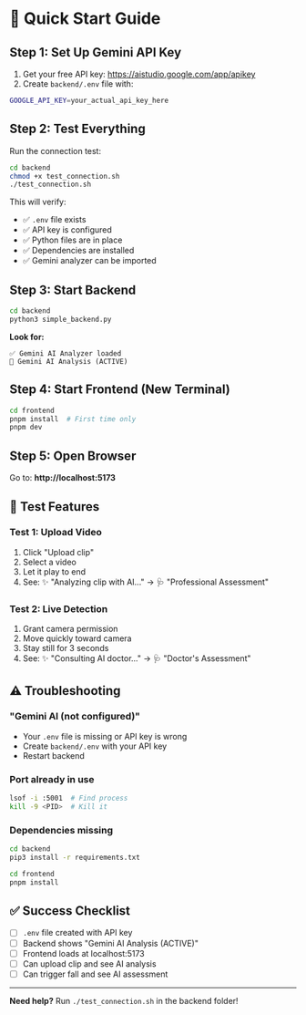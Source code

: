 # 🚀 Quick Start Guide

## Step 1: Set Up Gemini API Key

1. Get your free API key: https://aistudio.google.com/app/apikey
2. Create `backend/.env` file with:

```bash
GOOGLE_API_KEY=your_actual_api_key_here
```

## Step 2: Test Everything

Run the connection test:

```bash
cd backend
chmod +x test_connection.sh
./test_connection.sh
```

This will verify:
- ✅ `.env` file exists
- ✅ API key is configured
- ✅ Python files are in place
- ✅ Dependencies are installed
- ✅ Gemini analyzer can be imported

## Step 3: Start Backend

```bash
cd backend
python3 simple_backend.py
```

**Look for:**
```
✅ Gemini AI Analyzer loaded
🤖 Gemini AI Analysis (ACTIVE)
```

## Step 4: Start Frontend (New Terminal)

```bash
cd frontend
pnpm install  # First time only
pnpm dev
```

## Step 5: Open Browser

Go to: **http://localhost:5173**

## 🧪 Test Features

### Test 1: Upload Video
1. Click "Upload clip"
2. Select a video
3. Let it play to end
4. See: ✨ "Analyzing clip with AI..." → 🩺 "Professional Assessment"

### Test 2: Live Detection
1. Grant camera permission
2. Move quickly toward camera
3. Stay still for 3 seconds
4. See: ✨ "Consulting AI doctor..." → 🩺 "Doctor's Assessment"

## ⚠️ Troubleshooting

### "Gemini AI (not configured)"
- Your `.env` file is missing or API key is wrong
- Create `backend/.env` with your API key
- Restart backend

### Port already in use
```bash
lsof -i :5001  # Find process
kill -9 <PID>  # Kill it
```

### Dependencies missing
```bash
cd backend
pip3 install -r requirements.txt

cd frontend
pnpm install
```

## ✅ Success Checklist

- [ ] `.env` file created with API key
- [ ] Backend shows "Gemini AI Analysis (ACTIVE)"
- [ ] Frontend loads at localhost:5173
- [ ] Can upload clip and see AI analysis
- [ ] Can trigger fall and see AI assessment

---

**Need help?** Run `./test_connection.sh` in the backend folder!

